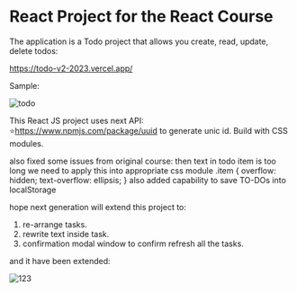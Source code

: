 # React Project for the React Course

The application is a Todo project that allows you create, read, update, delete todos:

https://todo-v2-2023.vercel.app/

Sample:

![todo](https://github.com/LysenkoDenys/Todo-v2-2023-07-15/assets/105970854/9a71553b-0f48-47a2-a652-2efbaee2242d)

This React JS project uses next API: ⭐https://www.npmjs.com/package/uuid to generate unic id.
Build with CSS modules.

also fixed some issues from original course:
then text in todo item is too long we need to apply this into appropriate css module
.item {
overflow: hidden;
text-overflow: ellipsis;
}
also added capability to save TO-DOs into localStorage

hope next generation will extend this project to:

1. re-arrange tasks.
2. rewrite text inside task.
3. confirmation modal window to confirm refresh all the tasks.

and it have been extended:

![123](https://github.com/LysenkoDenys/Todo-v2-2023-07-15/assets/105970854/2f82abfc-d55e-4d05-905f-853ccbb9b503)
